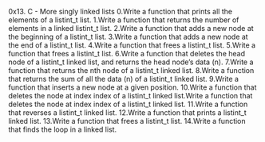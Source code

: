 0x13. C - More singly linked lists
0.Write a function that prints all the elements of a listint_t list.
1.Write a function that returns the number of elements in a linked listint_t list.
2.Write a function that adds a new node at the beginning of a listint_t list.
3.Write a function that adds a new node at the end of a listint_t list.
4.Write a function that frees a listint_t list.
5.Write a function that frees a listint_t list.
6.Write a function that deletes the head node of a listint_t linked list, and returns the head node’s data (n).
7.Write a function that returns the nth node of a listint_t linked list.
8.Write a function that returns the sum of all the data (n) of a listint_t linked list.
9.Write a function that inserts a new node at a given position.
10.Write a function that deletes the node at index index of a listint_t linked list.Write a function that deletes the node at index index of a listint_t linked list.
11.Write a function that reverses a listint_t linked list.
12.Write a function that prints a listint_t linked list.
13.Write a function that frees a listint_t list.
14.Write a function that finds the loop in a linked list.

